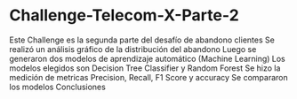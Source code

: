 # Challenge-Telecom-X-Parte-2
Este Challenge es la segunda parte del desafío de abandono clientes
Se realizó un análisis gráfico de la distribución del abandono
Luego se generaron dos modelos de aprendizaje automático (Machine Learning)
Los modelos elegidos son Decision Tree Classifier y Random Forest
Se hizo la medición de metricas Precision, Recall, F1 Score y accuracy
Se compararon los modelos 
Conclusiones
